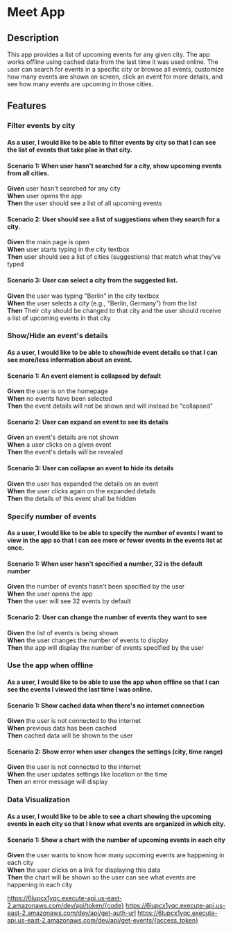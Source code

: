 # Meet App

## Description

This app provides a list of upcoming events for any given city. The app works offline using cached data from the last time it was used online. The user can search for events in a specific city or browse all events, customize how many events are shown on screen, click an event for more details, and see how many events are upcoming in those cities.

## Features

### Filter events by city

#### As a user, I would like to be able to filter events by city so that I can see the list of events that take plae in that city.

#### Scenario 1: When user hasn't searched for a city, show upcoming events from all cities.

**Given** user hasn't searched for any city <br>
**When** user opens the app <br>
**Then** the user should see a list of all upcoming events <br>

#### Scenario 2: User should see a list of suggestions when they search for a city.

**Given** the main page is open <br>
**When** user starts typing in the city textbox <br>
**Then** user should see a list of cities (suggestions) that match what they've typed <br>

#### Scenario 3: User can select a city from the suggested list.

**Given** the user was typing "Berlin" in the city textbox <br>
**When** the user selects a city (e.g., "Berlin, Germany") from the list <br>
**Then** Their city should be changed to that city and the user should receive a list of upcoming events in that city <br>

### Show/Hide an event's details

#### As a user, I would like to be able to show/hide event details so that I can see more/less information about an event.

#### Scenario 1: An event element is collapsed by default

**Given** the user is on the homepage <br>
**When** no events have been selected <br>
**Then** the event details will not be shown and will instead be "collapsed" <br>

#### Scenario 2: User can expand an event to see its details

**Given** an event's details are not shown <br>
**When** a user clicks on a given event <br>
**Then** the event's details will be revealed <br>

#### Scenario 3: User can collapse an event to hide its details

**Given** the user has expanded the details on an event <br>
**When** the user clicks again on the expanded details <br>
**Then** the details of this event shall be hidden <br>

### Specify number of events

#### As a user, I would like to be able to specify the number of events I want to view in the app so that I can see more or fewer events in the events list at once.

#### Scenario 1: When user hasn't specified a number, 32 is the default number

**Given** the number of events hasn't been specified by the user <br>
**When** the user opens the app <br>
**Then** the user will see 32 events by default <br>

#### Scenario 2: User can change the number of events they want to see

**Given** the list of events is being shown <br>
**When** the user changes the number of events to display <br>
**Then** the app will display the number of events specified by the user <br>

### Use the app when offline

#### As a user, I would like to be able to use the app when offline so that I can see the events I viewed the last time I was online.

#### Scenario 1: Show cached data when there's no internet connection

**Given** the user is not connected to the internet <br>
**When** previous data has been cached <br>
**Then** cached data will be shown to the user <br>

#### Scenario 2: Show error when user changes the settings (city, time range)

**Given** the user is not connected to the internet <br>
**When** the user updates settings like location or the time <br>
**Then** an error message will display <br>

### Data Visualization

#### As a user, I would like to be able to see a chart showing the upcoming events in each city so that I know what events are organized in which city.

#### Scenario 1: Show a chart with the number of upcoming events in each city

**Given** the user wants to know how many upcoming events are happening in each city <br>
**When** the user clicks on a link for displaying this data <br>
**Then** the chart will be shown so the user can see what events are happening in each city <br>

https://6lupcx1yqc.execute-api.us-east-2.amazonaws.com/dev/api/token/{code}
https://6lupcx1yqc.execute-api.us-east-2.amazonaws.com/dev/api/get-auth-url
https://6lupcx1yqc.execute-api.us-east-2.amazonaws.com/dev/api/get-events/{access_token}